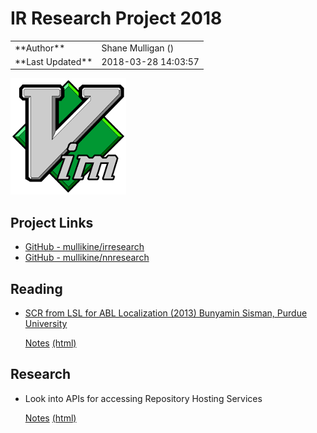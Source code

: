 

# IR Research Project 2018

<div class="outline-2" id="meta">

<table>


<colgroup>
<col  class="org-left">

<col  class="org-left">
</colgroup>
<tbody>
<tr>
<td class="org-left">**Author**</td>
<td class="org-left">Shane Mulligan (<mailto:mullikine@gmail.com>)</td>
</tr>


<tr>
<td class="org-left">**Last Updated**</td>
<td class="org-left">2018-03-28 14:03:57</td>
</tr>
</tbody>
</table>

</div>

![img](./vim.png)


## Project Links

-   [GitHub - mullikine/irresearch](https://github.com/mullikine/irresearch/)
-   [GitHub - mullikine/nnresearch](https://github.com/mullikine/nnresearch/)


## Reading

-   [SCR from LSL for ABL Localization (2013) Bunyamin Sisman, Purdue University](https://docs.lib.purdue.edu/open_access_dissertations/66/)
    
    [Notes](Notes%20on%20SCR%20from%20LSL%20for%20ABL.md) [(html)](http://htmlpreview.github.com/?https://github.com/mullikine/irresearch/blob/master/Notes%20on%20SCR%20from%20LSL%20for%20ABL.html)


## Research

-   Look into APIs for accessing Repository Hosting Services
    
    [Notes](Repository_Hosting_Services_research.md) [(html)](http://htmlpreview.github.com/?https://github.com/mullikine/irresearch/blob/master/Repository_Hosting_Services_research.html)

